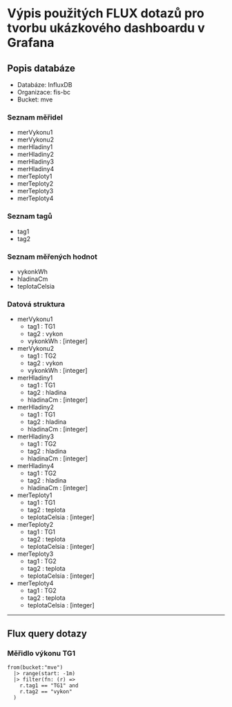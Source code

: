 # Výpis použitých FLUX dotazů pro tvorbu ukázkového dashboardu v Grafana

## Popis databáze

- Databáze: InfluxDB
- Organizace: fis-bc
- Bucket: mve

### Seznam měřidel

- merVykonu1
- merVykonu2
- merHladiny1
- merHladiny2
- merHladiny3
- merHladiny4
- merTeploty1
- merTeploty2
- merTeploty3
- merTeploty4

### Seznam tagů

- tag1
- tag2

### Seznam měřených hodnot

- vykonkWh
- hladinaCm
- teplotaCelsia

### Datová struktura

- merVykonu1
    - tag1 : TG1
    - tag2 : vykon
    - vykonkWh : [integer]
- merVykonu2
    - tag1 : TG2
    - tag2 : vykon
    - vykonkWh : [integer]
- merHladiny1
    - tag1 : TG1
    - tag2 : hladina
    - hladinaCm : [integer]
- merHladiny2
    - tag1 : TG1
    - tag2 : hladina
    - hladinaCm : [integer]
- merHladiny3
    - tag1 : TG2
    - tag2 : hladina
    - hladinaCm : [integer]
- merHladiny4
    - tag1 : TG2
    - tag2 : hladina
    - hladinaCm : [integer]
- merTeploty1
    - tag1 : TG1
    - tag2 : teplota
    - teplotaCelsia : [integer]
- merTeploty2
    - tag1 : TG1
    - tag2 : teplota
    - teplotaCelsia : [integer]
- merTeploty3
    - tag1 : TG2
    - tag2 : teplota
    - teplotaCelsia : [integer]
- merTeploty4
    - tag1 : TG2
    - tag2 : teplota
    - teplotaCelsia : [integer]

------------

## Flux query dotazy

### Měřidlo výkonu TG1

```Flux
from(bucket:"mve")
  |> range(start: -1m)
  |> filter(fn: (r) =>
    r.tag1 == "TG1" and
    r.tag2 == "vykon"
  )
```

